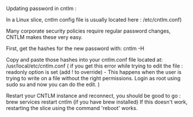 Updating password in cntlm : 

In a Linux slice, cntlm config file is usually located here : /etc/cntlm.conf)

Many corporate security policies require regular password changes, CNTLM makes these very easy.

First, get the hashes for the new password with: cntlm -H

Copy and paste those hashes into your cntlm.conf file located at: /usr/local/etc/cntlm.conf
(
if you get this error while trying to edit the file : readonly option is set (add ! to override) - 
This happens when the user is trying to write on a file without the right permissions. Login as root using sudo su and now you can do the edit.
)

Restart your CNTLM instance and reconnect, you should be good to go : brew services restart cntlm (if you have brew installed)
If this doesn't work, restarting the slice using the command 'reboot' works.

